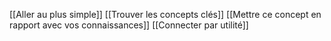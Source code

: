 [[Aller au plus simple]]
[[Trouver les concepts clés]]
[[Mettre ce concept en rapport avec vos connaissances]]
[[Connecter par utilité]]